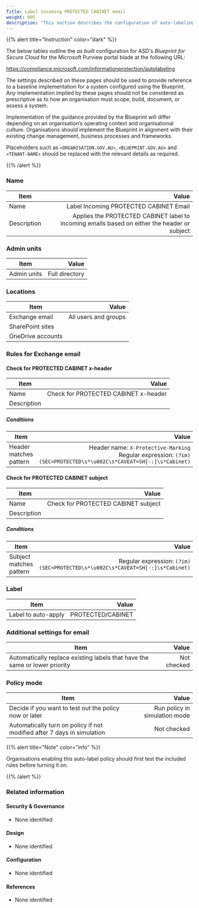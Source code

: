 ```yaml
---
Title: Label incoming PROTECTED CABINET email
weight: 095
description: "This section describes the configuration of auto-labeling within Microsoft Purview associated with systems built according to guidance in ASD's Blueprint for Secure Cloud."
---
```


{{% alert title="Instruction" color="dark" %}}
 
The below tables outline the *as built* configuration for ASD's *Blueprint for Secure Cloud* for the Microsoft Purview portal blade at the following URL: 
 
https://compliance.microsoft.com/informationprotection/autolabeling
 
The settings described on these pages should be used to provide reference to a baseline implementation for a system configured using the Blueprint. Any implementation implied by these pages should not be considered as prescriptive as to how an organisation must scope, build, document, or assess a system.

Implementation of the guidance provided by the Blueprint will differ depending on an organisation’s operating context and organisational culture. Organisations should implement the Blueprint in alignment with their existing change management, business processes and frameworks.

Placeholders such as `<ORGANISATION.GOV.AU>`, `<BLUEPRINT.GOV.AU>` and `<TENANT-NAME>` should be replaced with the relevant details as required.
 
{{% /alert %}}

### Name

| Item        |                                                                                        Value |
| ----------- | -------------------------------------------------------------------------------------------: |
| Name        |                                                       Label Incoming PROTECTED CABINET Email |
| Description | Applies the PROTECTED CABINET label to incoming emails based on either the header or subject |

### Admin units

| Item        |          Value |
| ----------- | -------------: |
| Admin units | Full directory |

### Locations

| Item              |                Value |
| ----------------- | -------------------: |
| Exchange email    | All users and groups |
| SharePoint sites  |                      |
| OneDrive accounts |                      |

### Rules for Exchange email

#### Check for PROTECTED CABINET x-header

| Item        |                                Value |
| ----------- | -----------------------------------: |
| Name        | Check for PROTECTED CABINET x-header |
| Description |                                      |

##### Conditions

| Item                   |                                                                                                                Value |
| ---------------------- | -------------------------------------------------------------------------------------------------------------------: |
| Header matches pattern | Header name: `X-Protective-Marking`<br>Regular expression: `(?im)(SEC=PROTECTED\s*\u002C\s*CAVEAT=SH[-:]\s*Cabinet)` |


#### Check for PROTECTED CABINET subject

| Item        |                               Value |
| ----------- | ----------------------------------: |
| Name        | Check for PROTECTED CABINET subject |
| Description |                                     |

##### Conditions

| Item                    |                                                                         Value |
| ----------------------- | ----------------------------------------------------------------------------: |
| Subject matches pattern | Regular expression: `(?im)(SEC=PROTECTED\s*\u002C\s*CAVEAT=SH[-:]\s*Cabinet)` |

### Label

| Item                |             Value |
| ------------------- | ----------------: |
| Label to auto-apply | PROTECTED/CABINET |

### Additional settings for email

| Item                                                                       |       Value |
| -------------------------------------------------------------------------- | ----------: |
| Automatically replace existing labels that have the same or lower priority | Not checked |

### Policy mode

| Item                                                                    |                         Value |
| ----------------------------------------------------------------------- | ----------------------------: |
| Decide if you want to test out the policy now or later                  | Run policy in simulation mode |
| Automatically turn on policy if not modified after 7 days in simulation |                   Not checked |

{{% alert title="Note" color="info" %}}

Organisations enabling this auto-label policy should first test the included rules before turning it on.

{{% /alert %}}

### Related information

#### Security & Governance

* None identified
  
#### Design

* None identified
  
#### Configuration

* None identified

#### References

* None identified